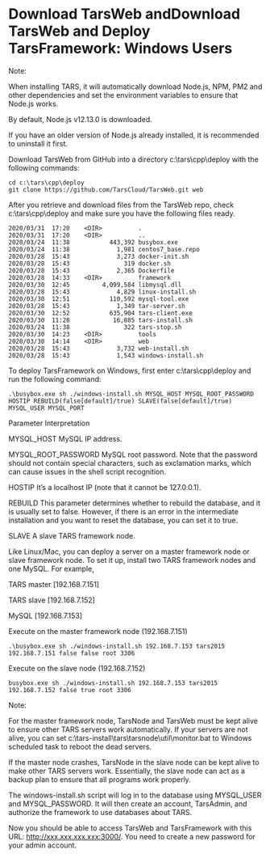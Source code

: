 # Download TarsWeb andDownload TarsWeb and Deploy TarsFramework: Windows Users

Note:

When installing TARS, it will automatically download Node.js, NPM, PM2 and other dependencies and set the environment variables to ensure that Node.js works.

By default, Node.js v12.13.0 is downloaded.

If you have an older version of Node.js already installed, it is recommended to uninstall it first.

Download TarsWeb from GitHub into a directory c:\tars\cpp\deploy with the following commands:

    cd c:\tars\cpp\deploy
    git clone https://github.com/TarsCloud/TarsWeb.git web

After you retrieve and download files from the TarsWeb repo, check c:\tars\cpp\deploy and make sure you have the following files ready.

    2020/03/31  17:20    <DIR>          .
    2020/03/31  17:20    <DIR>          ..
    2020/03/24  11:38           443,392 busybox.exe
    2020/03/24  11:38             1,981 centos7_base.repo
    2020/03/28  15:43             3,273 docker-init.sh
    2020/03/28  15:43               319 docker.sh
    2020/03/28  15:43             2,365 Dockerfile
    2020/03/28  14:33    <DIR>          framework
    2020/03/30  12:45         4,099,584 libmysql.dll
    2020/03/28  15:43             4,829 linux-install.sh
    2020/03/30  12:51           110,592 mysql-tool.exe
    2020/03/28  15:43             1,349 tar-server.sh
    2020/03/30  12:52           635,904 tars-client.exe
    2020/03/30  11:28            16,885 tars-install.sh
    2020/03/24  11:38               322 tars-stop.sh
    2020/03/30  14:23    <DIR>          tools
    2020/03/30  14:14    <DIR>          web
    2020/03/28  15:43             3,732 web-install.sh
    2020/03/28  15:43             1,543 windows-install.sh

To deploy TarsFramework on Windows, first enter c:\tars\cpp\deploy and run the following command:

    .\busybox.exe sh ./windows-install.sh MYSQL_HOST MYSQL_ROOT_PASSWORD HOSTIP REBUILD(false[default]/true) SLAVE(false[default]/true) MYSQL_USER MYSQL_PORT

Parameter Interpretation

MYSQL_HOST
MySQL IP address.

MYSQL_ROOT_PASSWORD
MySQL root password. Note that the password should not contain special characters, such as exclamation marks, which can cause issues in the shell script recognition.

HOSTIP
It’s a localhost IP (note that it cannot be 127.0.0.1).

REBUILD
This parameter determines whether to rebuild the database, and it is usually set to false. However, if there is an error in the intermediate installation and you want to reset the database, you can set it to true.

SLAVE
A slave TARS framework node.

Like Linux/Mac, you can deploy a server on a master framework node or slave framework node. To set it up, install two TARS framework nodes and one MySQL. For example,

TARS master [192.168.7.151]

TARS slave [192.168.7.152]

MySQL [192.168.7.153]

Execute on the master framework node (192.168.7.151)

    .\busybox.exe sh ./windows-install.sh 192.168.7.153 tars2015 192.168.7.151 false false root 3306

Execute on the slave node (192.168.7.152)

    busybox.exe sh ./windows-install.sh 192.168.7.153 tars2015 192.168.7.152 false true root 3306

Note:

For the master framework node, TarsNode and TarsWeb must be kept alive to ensure other TARS servers work automatically. If your servers are not alive, you can set c:\tars-install\tars\tarsnode\util\monitor.bat to Windows scheduled task to reboot the dead servers.

If the master node crashes, TarsNode in the slave node can be kept alive to make other TARS servers work. Essentially, the slave node can act as a backup plan to ensure that all programs work properly.

The windows-install.sh script will log in to the database using MYSQL_USER and MYSQL_PASSWORD. It will then create an account, TarsAdmin, and authorize the framework to use databases about TARS.

Now you should be able to access TarsWeb and TarsFramework with this URL: http://xxx.xxx.xxx.xxx:3000/. You need to create a new password for your admin account.